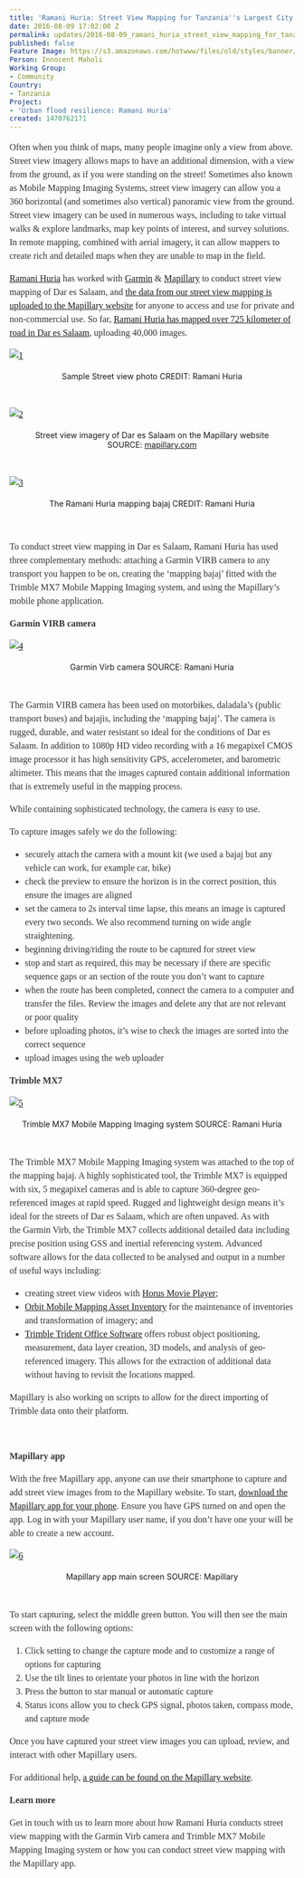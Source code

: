 ```yaml
---
title: 'Ramani Huria: Street View Mapping for Tanzania''s Largest City'
date: 2016-08-09 17:02:00 Z
permalink: updates/2016-08-09_ramani_huria_street_view_mapping_for_tanzania's_largest_city
published: false
Feature Image: https://s3.amazonaws.com/hotwww/files/old/styles/banner/public/20684152284_c282fe75f0_o.jpg
Person: Innocent Maholi
Working Group:
- Community
Country:
- Tanzania
Project:
- 'Urban flood resilience: Ramani Huria'
created: 1470762171
---
```


<p style="color: #333333; font-family: Georgia, 'Times New Roman', 'Bitstream Charter', Times, serif; font-size: 16px; font-style: normal; font-variant-ligatures: normal; font-variant-caps: normal; font-weight: normal; line-height: 24px;">Often when you think of maps, many people imagine only a view from above. Street view imagery allows maps to have an additional dimension, with a view from the ground, as if you were standing on the street! Sometimes also known as Mobile Mapping Imaging Systems, street view imagery can allow you a 360 horizontal (and sometimes also vertical) panoramic view from the ground. Street view imagery can be used in numerous ways, including to take virtual walks &amp; explore landmarks, map key points of interest, and survey solutions. In remote mapping, combined with aerial imagery, it can allow mappers to create rich and detailed maps when they are unable to map in the field.</p><p style="color: #333333; font-family: Georgia, 'Times New Roman', 'Bitstream Charter', Times, serif; font-size: 16px; font-style: normal; font-variant-ligatures: normal; font-variant-caps: normal; font-weight: normal; line-height: 24px;"><span style="font-weight: 400;"><a href="http://ramanihuria.org/">Ramani Huria</a> has worked with <a href="http://www.garmin.com/en-US/">Garmin</a> &amp; <a href="https://www.mapillary.com/">Mapillary</a> to conduct street view mapping&nbsp;of Dar es Salaam, and&nbsp;</span><a href="https://www.mapillary.com/map/search/-6.797657616930707/39.26227916574675/12">the data from our street view mapping is uploaded to the Mapillary website</a><span style="font-weight: 400;">&nbsp;for anyone to access and use for private and non-commercial use. So far,&nbsp;</span><a href="http://www.mapillary.com/profile/ramanihuria">Ramani Huria has mapped over 725 kilometer of road in Dar es Salaam</a><span style="font-weight: 400;">, uploading 40,000 images.</span></p><p style="color: #333333; font-family: Georgia, 'Times New Roman', 'Bitstream Charter', Times, serif; font-size: 16px; font-style: normal; font-variant-ligatures: normal; font-variant-caps: normal; font-weight: normal; line-height: 24px;"><a href="http://ramanihuria.org/wp-content/uploads/2016/08/1.jpg"><img class="aligncenter wp-image-1173 size-full" style="display: block; margin-left: auto; margin-right: auto;" src="http://ramanihuria.org/wp-content/uploads/2016/08/1.jpg" alt="1" style="width:677px;height:508px"></a></p><p style="text-align: center;"><span style="font-weight: 400;">Sample Street view photo</span>&nbsp;<span style="font-weight: 400;">CREDIT: Ramani Huria</span></p><p style="text-align: center;">&nbsp;</p><p style="color: #333333; font-family: Georgia, 'Times New Roman', 'Bitstream Charter', Times, serif; font-size: 16px; font-style: normal; font-variant-ligatures: normal; font-variant-caps: normal; font-weight: normal; line-height: 24px;"><a href="http://ramanihuria.org/wp-content/uploads/2016/08/2.jpg"><img class="wp-image-1174 size-full aligncenter" style="display: block; margin-left: auto; margin-right: auto;" src="http://ramanihuria.org/wp-content/uploads/2016/08/2.jpg" alt="2" style="width:734px;height:359px"></a></p><p style="text-align: center;"><span style="font-weight: 400;">Street view imagery of Dar es Salaam on the Mapillary website SOURCE:&nbsp;</span><a href="https://www.mapillary.com/app/user/ramanihuria?lat=-6.816634879348058&amp;lng=39.23677470981207&amp;z=11.354646929591091">mapillary.com</a></p><p style="text-align: center;">&nbsp;</p><p style="color: #333333; font-family: Georgia, 'Times New Roman', 'Bitstream Charter', Times, serif; font-size: 16px; font-style: normal; font-variant-ligatures: normal; font-variant-caps: normal; font-weight: normal; line-height: 24px;"><a href="http://ramanihuria.org/wp-content/uploads/2016/08/3.jpg"><img class="wp-image-1175 size-full aligncenter" style="display: block; margin-left: auto; margin-right: auto;" src="http://ramanihuria.org/wp-content/uploads/2016/08/3.jpg" alt="3" style="width:674px;height:337px"></a></p><p style="text-align: center;"><span style="font-weight: 400;">The Ramani Huria mapping bajaj CREDIT: Ramani Huria</span></p><p style="color: #333333; font-family: Georgia, 'Times New Roman', 'Bitstream Charter', Times, serif; font-size: 16px; font-style: normal; font-variant-ligatures: normal; font-variant-caps: normal; font-weight: normal; line-height: 24px;">&nbsp;</p><p style="color: #333333; font-family: Georgia, 'Times New Roman', 'Bitstream Charter', Times, serif; font-size: 16px; font-style: normal; font-variant-ligatures: normal; font-variant-caps: normal; font-weight: normal; line-height: 24px;"><span style="font-weight: 400;">To conduct street view mapping in Dar es Salaam, Ramani Huria has used three complementary methods: attaching a Garmin VIRB camera to any transport you happen to be on, creating the ‘mapping bajaj’ fitted with the Trimble MX7 Mobile Mapping Imaging system, and using the Mapillary’s mobile phone application.</span></p><p style="color: #333333; font-family: Georgia, 'Times New Roman', 'Bitstream Charter', Times, serif; font-size: 16px; font-style: normal; font-variant-ligatures: normal; font-variant-caps: normal; font-weight: normal; line-height: 24px;"><strong style="font-weight: bold !important;">Garmin VIRB camera</strong></p><p style="color: #333333; font-family: Georgia, 'Times New Roman', 'Bitstream Charter', Times, serif; font-size: 16px; font-style: normal; font-variant-ligatures: normal; font-variant-caps: normal; font-weight: normal; line-height: 24px;"><a href="http://ramanihuria.org/wp-content/uploads/2016/08/4.jpg"><img class="wp-image-1176 size-full aligncenter" style="display: block; margin-left: auto; margin-right: auto;" src="http://ramanihuria.org/wp-content/uploads/2016/08/4.jpg" alt="4" style="width:676px;height:477px"></a></p><p style="text-align: center;"><span style="font-weight: 400;">Garmin Virb camera SOURCE: Ramani Huria</span></p><p style="text-align: center;">&nbsp;</p><p style="color: #333333; font-family: Georgia, 'Times New Roman', 'Bitstream Charter', Times, serif; font-size: 16px; font-style: normal; font-variant-ligatures: normal; font-variant-caps: normal; font-weight: normal; line-height: 24px;"><span style="font-weight: 400;">The Garmin VIRB camera has been used on motorbikes, daladala’s (public transport buses) and bajajis, including the ‘mapping bajaj’. The camera is rugged, durable, and water resistant so ideal for the conditions of Dar es Salaam. In addition to 1080p HD video recording with a 16 megapixel CMOS image processor it has high sensitivity GPS, accelerometer, and barometric altimeter. This means that the images captured contain additional information that is extremely useful in the mapping process.</span></p><p style="color: #333333; font-family: Georgia, 'Times New Roman', 'Bitstream Charter', Times, serif; font-size: 16px; font-style: normal; font-variant-ligatures: normal; font-variant-caps: normal; font-weight: normal; line-height: 24px;"><span style="font-weight: 400;">While containing sophisticated technology, the camera is easy to use.</span></p><p style="color: #333333; font-family: Georgia, 'Times New Roman', 'Bitstream Charter', Times, serif; font-size: 16px; font-style: normal; font-variant-ligatures: normal; font-variant-caps: normal; font-weight: normal; line-height: 24px;"><span style="font-weight: 400;">To capture images safely we do the following:</span></p><ul style="color: #333333; font-family: Georgia, 'Times New Roman', 'Bitstream Charter', Times, serif; font-size: 16px; font-style: normal; font-variant-ligatures: normal; font-variant-caps: normal; font-weight: normal; line-height: 24px;"><li style="font-weight: 400;"><span style="font-weight: 400;">securely attach the camera with a mount kit (we used a bajaj but any vehicle can work, for example car, bike)</span></li><li style="font-weight: 400;"><span style="font-weight: 400;">check the preview to ensure the horizon is in the correct position, this ensure the images are aligned</span></li><li style="font-weight: 400;"><span style="font-weight: 400;">set the camera to 2s interval time lapse, this means an image is captured every two seconds. We also recommend turning on wide angle straightening.</span></li><li style="font-weight: 400;"><span style="font-weight: 400;">beginning driving/riding the route to be captured for street view</span></li><li style="font-weight: 400;"><span style="font-weight: 400;">stop and start as required, this may be necessary if there are specific sequence gaps or an section of the route you don’t want to capture</span></li><li style="font-weight: 400;"><span style="font-weight: 400;">when the route has been completed, connect the camera to a computer and transfer the files. Review the images and delete any that are not relevant or poor quality</span></li><li style="font-weight: 400;"><span style="font-weight: 400;">before uploading photos, it’s wise to check the images are sorted into the correct sequence</span></li><li style="font-weight: 400;"><span style="font-weight: 400;">upload images using the web uploader</span></li></ul><p style="color: #333333; font-family: Georgia, 'Times New Roman', 'Bitstream Charter', Times, serif; font-size: 16px; font-style: normal; font-variant-ligatures: normal; font-variant-caps: normal; font-weight: normal; line-height: 24px;"><strong style="font-weight: bold !important;">Trimble MX7</strong></p><p style="color: #333333; font-family: Georgia, 'Times New Roman', 'Bitstream Charter', Times, serif; font-size: 16px; font-style: normal; font-variant-ligatures: normal; font-variant-caps: normal; font-weight: normal; line-height: 24px;"><a href="http://ramanihuria.org/wp-content/uploads/2016/08/5.jpg"><img class="aligncenter wp-image-1177 " style="display: block; margin-left: auto; margin-right: auto;" src="http://ramanihuria.org/wp-content/uploads/2016/08/5.jpg" alt="5" style="width:370px;height:555px"></a></p><p style="text-align: center;"><span style="font-weight: 400;">Trimble MX7&nbsp;</span><span style="font-weight: 400;">Mobile Mapping Imaging system SOURCE: Ramani Huria</span></p><p style="text-align: center;">&nbsp;</p><p style="color: #333333; font-family: Georgia, 'Times New Roman', 'Bitstream Charter', Times, serif; font-size: 16px; font-style: normal; font-variant-ligatures: normal; font-variant-caps: normal; font-weight: normal; line-height: 24px;"><span style="font-weight: 400;">The</span><span style="font-weight: 400;">&nbsp;Trimble MX7&nbsp;</span><span style="font-weight: 400;">Mobile Mapping Imaging system was attached to the top of the mapping bajaj. A highly sophisticated tool, the Trimble MX7 is equipped with six, 5 megapixel cameras and is able to capture 360-degree geo-referenced images at rapid speed. Rugged and lightweight design means it’s ideal for the streets of Dar es Salaam, which are often unpaved. As with the&nbsp;</span><span style="font-weight: 400;">Garmin Virb, the Trimble MX7 collects additional detailed data including precise position using GSS and inertial referencing system. Advanced software allows for the data collected to be analysed and output in a number of useful ways including:</span></p><ul style="color: #333333; font-family: Georgia, 'Times New Roman', 'Bitstream Charter', Times, serif; font-size: 16px; font-style: normal; font-variant-ligatures: normal; font-variant-caps: normal; font-weight: normal; line-height: 24px;"><li style="font-weight: 400;"><span style="font-weight: 400;">creating street view videos with&nbsp;</span><a href="http://horus.nu/">Horus Movie Player</a><span style="font-weight: 400;">;</span></li><li style="font-weight: 400;"><a href="http://www.orbitgis.com/products/orbit-mobile-mapping-asset-inventory">Orbit Mobile Mapping Asset Inventory</a><span style="font-weight: 400;">&nbsp;for the maintenance of inventories and transformation of imagery; and</span></li><li style="font-weight: 400;"><a href="http://www.trimble.com/imaging/trident.aspx?tab=Trident_Imaging_Hub">Trimble Trident Office Software</a><span style="font-weight: 400;">&nbsp;offers robust object positioning, measurement, data layer creation, 3D models, and analysis of geo-referenced imagery. This allows for the extraction of additional data without having to revisit the locations mapped.</span></li></ul><p style="color: #333333; font-family: Georgia, 'Times New Roman', 'Bitstream Charter', Times, serif; font-size: 16px; font-style: normal; font-variant-ligatures: normal; font-variant-caps: normal; font-weight: normal; line-height: 24px;"><span style="font-weight: 400;">Mapillary is also working on scripts to allow for the direct importing of Trimble data onto their platform.</span></p><p style="color: #333333; font-family: Georgia, 'Times New Roman', 'Bitstream Charter', Times, serif; font-size: 16px; font-style: normal; font-variant-ligatures: normal; font-variant-caps: normal; font-weight: normal; line-height: 24px;">&nbsp;</p><p style="color: #333333; font-family: Georgia, 'Times New Roman', 'Bitstream Charter', Times, serif; font-size: 16px; font-style: normal; font-variant-ligatures: normal; font-variant-caps: normal; font-weight: normal; line-height: 24px;"><strong style="font-weight: bold !important;">Mapillary app</strong></p><p style="color: #333333; font-family: Georgia, 'Times New Roman', 'Bitstream Charter', Times, serif; font-size: 16px; font-style: normal; font-variant-ligatures: normal; font-variant-caps: normal; font-weight: normal; line-height: 24px;"><span style="font-weight: 400;">With the free Mapillary app, anyone can use their smartphone to capture and add street view images from to the Mapillary website. To start,&nbsp;</span><a href="https://www.mapillary.com/using.html">download the Mapillary app for your phone</a><span style="font-weight: 400;">. Ensure you have GPS turned on and open the app. Log in with your Mapillary user name, if you don’t have one your will be able to create a new account.</span></p><p style="color: #333333; font-family: Georgia, 'Times New Roman', 'Bitstream Charter', Times, serif; font-size: 16px; font-style: normal; font-variant-ligatures: normal; font-variant-caps: normal; font-weight: normal; line-height: 24px;"><a href="http://ramanihuria.org/wp-content/uploads/2016/08/6.jpg"><img class="wp-image-1178 size-full aligncenter" style="display: block; margin-left: auto; margin-right: auto;" src="http://ramanihuria.org/wp-content/uploads/2016/08/6.jpg" alt="6" style="width:752px;height:423px"></a></p><p style="text-align: center;"><span style="font-weight: 400;">Mapillary app main screen SOURCE: Mapillary</span></p><p style="text-align: center;">&nbsp;</p><p style="color: #333333; font-family: Georgia, 'Times New Roman', 'Bitstream Charter', Times, serif; font-size: 16px; font-style: normal; font-variant-ligatures: normal; font-variant-caps: normal; font-weight: normal; line-height: 24px;"><span style="font-weight: 400;">To start capturing, select the middle green button. You will then see the main screen with the following options:</span></p><ol style="color: #333333; font-family: Georgia, 'Times New Roman', 'Bitstream Charter', Times, serif; font-size: 16px; font-style: normal; font-variant-ligatures: normal; font-variant-caps: normal; font-weight: normal; line-height: 24px;"><li style="font-weight: 400;"><span style="font-weight: 400;">Click setting to change the capture mode and to customize a range of options for capturing</span></li><li style="font-weight: 400;"><span style="font-weight: 400;">Use the tilt lines to orientate your photos in line with the horizon</span></li><li style="font-weight: 400;"><span style="font-weight: 400;">Press the button to star manual or automatic capture</span></li><li style="font-weight: 400;"><span style="font-weight: 400;">Status icons allow you to check GPS signal, photos taken, compass mode, and capture mode</span></li></ol><p style="color: #333333; font-family: Georgia, 'Times New Roman', 'Bitstream Charter', Times, serif; font-size: 16px; font-style: normal; font-variant-ligatures: normal; font-variant-caps: normal; font-weight: normal; line-height: 24px;"><span style="font-weight: 400;">Once you have captured your street view images you can upload, review, and interact with other Mapillary users.</span></p><p style="color: #333333; font-family: Georgia, 'Times New Roman', 'Bitstream Charter', Times, serif; font-size: 16px; font-style: normal; font-variant-ligatures: normal; font-variant-caps: normal; font-weight: normal; line-height: 24px;"><span style="font-weight: 400;">For additional help,&nbsp;</span><a href="https://www.mapillary.com/map/help">a guide can be found on the Mapillary website</a><span style="font-weight: 400;">.</span></p><p style="color: #333333; font-family: Georgia, 'Times New Roman', 'Bitstream Charter', Times, serif; font-size: 16px; font-style: normal; font-variant-ligatures: normal; font-variant-caps: normal; font-weight: normal; line-height: 24px;"><strong style="font-weight: bold !important;">Learn more</strong></p><p style="color: #333333; font-family: Georgia, 'Times New Roman', 'Bitstream Charter', Times, serif; font-size: 16px; font-style: normal; font-variant-ligatures: normal; font-variant-caps: normal; font-weight: normal; line-height: 24px;"><span style="font-weight: 400;">Get in touch with us to learn more about how Ramani Huria conducts street view mapping with the&nbsp;</span><span style="font-weight: 400;">Garmin Virb camera and Trimble MX7 Mobile Mapping Imaging system or how you can conduct street view mapping with the Mapillary app.</span></p>
